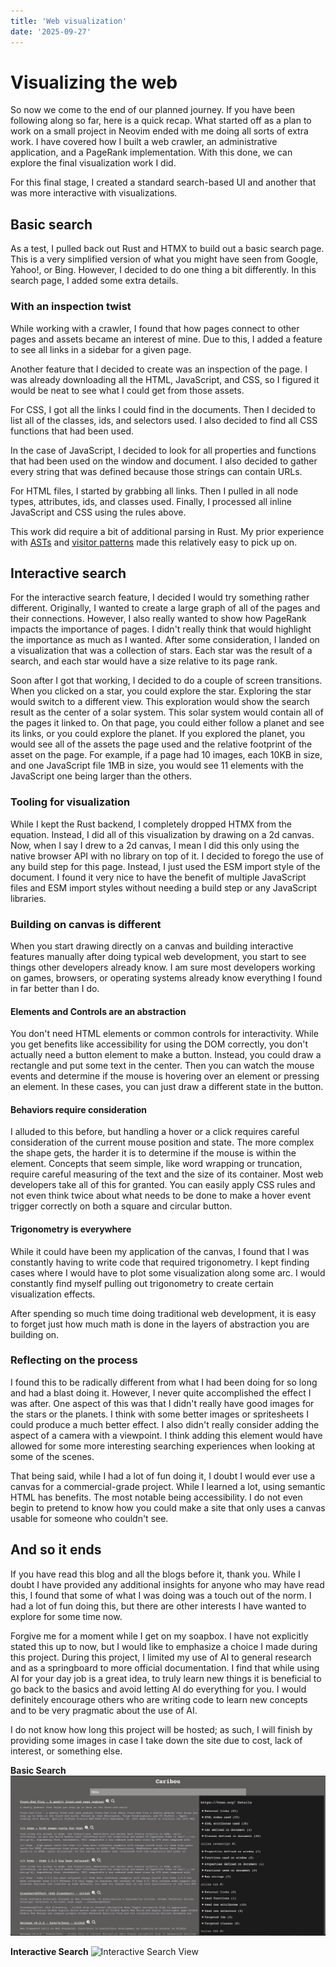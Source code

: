 ```yaml
---
title: 'Web visualization'
date: '2025-09-27'
---
```


# Visualizing the web

So now we come to the end of our planned journey. If you have been following along so far, here is a quick recap. What started off as a plan to work on a small project in Neovim ended with me doing all sorts of extra work. I have covered how I built a web crawler, an administrative application, and a PageRank implementation. With this done, we can explore the final visualization work I did.

For this final stage, I created a standard search-based UI and another that was more interactive with visualizations.

## Basic search

As a test, I pulled back out Rust and HTMX to build out a basic search page. This is a very simplified version of what you might have seen from Google, Yahoo!, or Bing. However, I decided to do one thing a bit differently. In this search page, I added some extra details.

### With an inspection twist

While working with a crawler, I found that how pages connect to other pages and assets became an interest of mine. Due to this, I added a feature to see all links in a sidebar for a given page.

Another feature that I decided to create was an inspection of the page. I was already downloading all the HTML, JavaScript, and CSS, so I figured it would be neat to see what I could get from those assets. 

For CSS, I got all the links I could find in the documents. Then I decided to list all of the classes, ids, and selectors used. I also decided to find all CSS functions that had been used.

In the case of JavaScript, I decided to look for all properties and functions that had been used on the window and document. I also decided to gather every string that was defined because those strings can contain URLs.

For HTML files, I started by grabbing all links. Then I pulled in all node types, attributes, ids, and classes used. Finally, I processed all inline JavaScript and CSS using the rules above.

This work did require a bit of additional parsing in Rust. My prior experience with [ASTs](https://en.wikipedia.org/wiki/Abstract_syntax_tree) and [visitor patterns](https://en.wikipedia.org/wiki/Visitor_pattern) made this relatively easy to pick up on.

## Interactive search

For the interactive search feature, I decided I would try something rather different. Originally, I wanted to create a large graph of all of the pages and their connections. However, I also really wanted to show how PageRank impacts the importance of pages. I didn't really think that would highlight the importance as much as I wanted. After some consideration, I landed on a visualization that was a collection of stars. Each star was the result of a search, and each star would have a size relative to its page rank. 

Soon after I got that working, I decided to do a couple of screen transitions. When you clicked on a star, you could explore the star. Exploring the star would switch to a different view. This exploration would show the search result as the center of a solar system. This solar system would contain all of the pages it linked to. On that page, you could either follow a planet and see its links, or you could explore the planet. If you explored the planet, you would see all of the assets the page used and the relative footprint of the asset on the page. For example, if a page had 10 images, each 10KB in size, and one JavaScript file 1MB in size, you would see 11 elements with the JavaScript one being larger than the others.

### Tooling for visualization

While I kept the Rust backend, I completely dropped HTMX from the equation. Instead, I did all of this visualization by drawing on a 2d canvas. Now, when I say I drew to a 2d canvas, I mean I did this only using the native browser API with no library on top of it. I decided to forego the use of any build step for this page. Instead, I just used the ESM import style of the document. I found it very nice to have the benefit of multiple JavaScript files and ESM import styles without needing a build step or any JavaScript libraries.

### Building on canvas is different

When you start drawing directly on a canvas and building interactive features manually after doing typical web development, you start to see things other developers already know. I am sure most developers working on games, browsers, or operating systems already know everything I found in far better than I do.

#### Elements and Controls are an abstraction

You don't need HTML elements or common controls for interactivity. While you get benefits like accessibility for using the DOM correctly, you don't actually need a button element to make a button. Instead, you could draw a rectangle and put some text in the center. Then you can watch the mouse events and determine if the mouse is hovering over an element or pressing an element. In these cases, you can just draw a different state in the button.

#### Behaviors require consideration

I alluded to this before, but handling a hover or a click requires careful consideration of the current mouse position and state. The more complex the shape gets, the harder it is to determine if the mouse is within the element. Concepts that seem simple, like word wrapping or truncation, require careful measuring of the text and the size of its container. Most web developers take all of this for granted. You can easily apply CSS rules and not even think twice about what needs to be done to make a hover event trigger correctly on both a square and circular button.

#### Trigonometry is everywhere

While it could have been my application of the canvas, I found that I was constantly having to write code that required trigonometry. I kept finding cases where I would have to plot some visualization along some arc. I would constantly find myself pulling out trigonometry to create certain visualization effects.

After spending so much time doing traditional web development, it is easy to forget just how much math is done in the layers of abstraction you are building on.

### Reflecting on the process

I found this to be radically different from what I had been doing for so long and had a blast doing it. However, I never quite accomplished the effect I was after. One aspect of this was that I didn't really have good images for the stars or the planets. I think with some better images or spritesheets I could produce a much better effect. I also didn't really consider adding the aspect of a camera with a viewpoint. I think adding this element would have allowed for some more interesting searching experiences when looking at some of the scenes.

That being said, while I had a lot of fun doing it, I doubt I would ever use a canvas for a commercial-grade project. While I learned a lot, using semantic HTML has benefits. The most notable being accessibility. I do not even begin to pretend to know how you could make a site that only uses a canvas usable for someone who couldn't see.

## And so it ends

If you have read this blog and all the blogs before it, thank you. While I doubt I have provided any additional insights for anyone who may have read this, I found that some of what I was doing was a touch out of the norm. I had a lot of fun doing this, but there are other interests I have wanted to explore for some time now. 

Forgive me for a moment while I get on my soapbox. I have not explicitly stated this up to now, but I would like to emphasize a choice I made during this project. During this project, I limited my use of AI to general research and as a springboard to more official documentation. I find that while using AI for your day job is a great idea, to truly learn new things it is beneficial to go back to the basics and avoid letting AI do everything for you. I would definitely encourage others who are writing code to learn new concepts and to be very pragmatic about the use of AI.

I do not know how long this project will be hosted; as such, I will finish by providing some images in case I take down the site due to cost, lack of interest, or something else.

**Basic Search**
![Basic Search View](./standard-search.png)

**Interactive Search**
![Interactive Search View](./graph-view.gif)